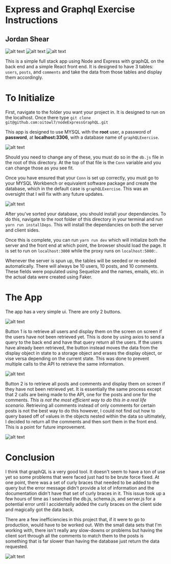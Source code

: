 # Express and Graphql Exercise Instructions
## Jordan Shear

![alt text](https://imgur.com/6DPwCn3.png "Express")
![alt text](https://imgur.com/FJnN209.png "React")
![alt text](https://imgur.com/JNYh20C.png "SQL")


This is a simple full stack app using Node and Express with graphQL on the back end and a simple React front end. It is designed to have 3 tables: `users`, `posts`, and `comments` and take the data from those tables and display them accordingly.

# To Initialize

First, navigate to the folder you want your project in. It is designed to run on the localhost. Once there type `git clone git@github.com:oitowl7/nodeExpressGraphQL.git`

This app is designed to use MYSQL with the **root** user, a password of **password**, at **localhost:3306**, with a database name of `graphQLExercise`. 

![alt text](https://imgur.com/cv3vjs1.png "Conn")

Should you need to change any of these, you must do so in the `db.js` file in the root of this directory. At the top of that file is the `Conn` variable and you can change those as you see fit.

Once you have ensured that your `Conn` is set up correctly, you must go to your MYSQL Workbench or equivalent software package and create the database, which in the default case is `graphQLExercise`. This was an oversight that I will fix with any future updates.

![alt text](https://imgur.com/MHVM6hO.png "SQL Workbench")

After you've sorted your database, you should install your dependancies. To do this, navigate to the root folder of this directory in your terminal and run `yarn run installDeps`. This will install the dependancies on both the server and client sides. 

Once this is complete, you can run `yarn run dev` which will initialize both the server and the front end at which point, the browser should load the page. It is set to run on `localhost:3000` while the proxy runs on `localhost:5000:`.

Whenever the server is spun up, the tables will be seeded or re-seeded automatically. There will always be 10 users, 10 posts, and 10 comments. These fields were populated using Sequelize and the names, emails, etc. in the actual data were created using Faker. 

# The App

The app has a very simple ui. There are only 2 buttons.

![alt text](https://imgur.com/Jexq1N3.png "Nothing")

Button 1 is to retrieve all users and display them on the screen on screen if the users have not been retrieved yet. This is done by using axios to send a query to the back end and have that query return all the users. If the users have already been retrieved, the button instead moves the data from the display object in state to a storage object and erases the display object, or vise versa depending on the current state. This was done to prevent multiple calls to the API to retrieve the same information.

![alt text](https://imgur.com/IpOUba0.png "Users")

Button 2 is to retrieve all posts and comments and display them on screen if they have not been retrieved yet. It is essentially the same process except that 2 calls are being made to the API, one for the posts and one for the comments. *This is not the most efficient way to do this in a real life scenario.* Retrieving all comments instead of only comments for certain posts is not the best way to do this however, I could not find out how to query based off of values in the objects nested within the data so ultimately, I decided to return all the comments and then sort them in the front end. This is a point for future improvement.

![alt text](https://imgur.com/MoDTGsy.png "Posts")


# Conclusion

I think that graphQL is a very good tool. It doesn't seem to have a ton of use yet so some problems that were faced just had to be brute force fixed. At one point, there was a set of curly braces that needed to be added to the query but the error message didn't provide a lot of information and the documentation didn't have that set of curly braces in it. This issue took up a few hours of time as I searched the db.js, schema.js, and server.js for a potential error until I accidentally added the curly braces on the client side and magically got the data back. 

There are a few inefficiencies in this project that, if it were to go to production, would have to be worked out. With the small data sets that I'm working with, there isn't really any slow-downs or problems but having the client sort through all the comments to match them to the posts is something that is far slower than having the database just return the data requested. 


![alt text](https://imgur.com/CrJFlWy.jpg "Users")